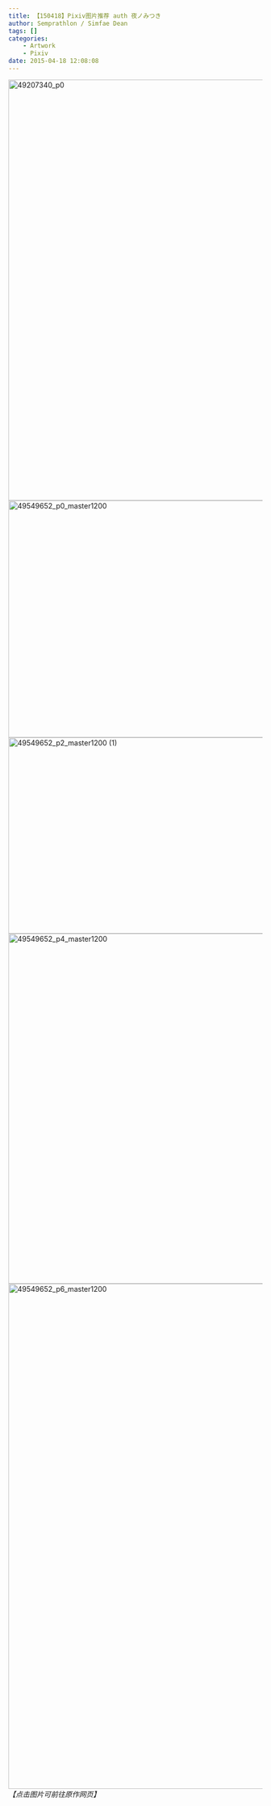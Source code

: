 ```yaml
---
title: 【150418】Pixiv图片推荐 auth 夜ノみつき
author: Semprathlon / Simfae Dean
tags: []
categories:
	- Artwork
	- Pixiv
date: 2015-04-18 12:08:08
---
```

<a href="http://www.pixiv.net/member_illust.php?mode=medium&amp;illust_id=49207340"><img src="/blog/uploads/2015/04/49207340_p0-768x1024.jpg" alt="49207340_p0" width="625" height="833" class="alignnone size-large wp-image-285" /></a>
<a href="http://www.pixiv.net/member_illust.php?mode=medium&amp;illust_id=49549652"><img src="/blog/uploads/2015/04/49549652_p0_master1200-1024x768.jpg" alt="49549652_p0_master1200" width="625" height="469" class="alignnone size-large wp-image-286" /></a>
<a href="/archives/284/49549652_p2_master1200-1" rel="attachment wp-att-287"><img src="/blog/uploads/2015/04/49549652_p2_master1200-1-1024x636.jpg" alt="49549652_p2_master1200 (1)" width="625" height="388" class="alignnone size-large wp-image-287" /></a>
<a href="http://www.pixiv.net/member_illust.php?mode=medium&amp;illust_id=49549652"><img src="/blog/uploads/2015/04/49549652_p4_master1200-923x1024.jpg" alt="49549652_p4_master1200" width="625" height="693" class="alignnone size-large wp-image-288" /></a>
<a href="http://www.pixiv.net/member_illust.php?mode=medium&amp;illust_id=49549652"><img src="/blog/uploads/2015/04/49549652_p6_master1200.jpg" alt="49549652_p6_master1200" width="717" height="1000" class="alignnone size-full wp-image-289" /></a>
<em>【点击图片可前往原作网页】</em>